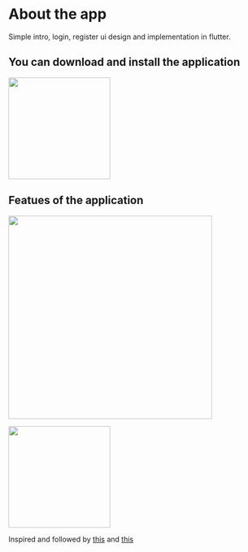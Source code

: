 # About the app
Simple intro, login, register ui design and implementation in flutter.

## You can download and install the application
[<img src="https://user-images.githubusercontent.com/56734609/114069097-0a59e500-98b8-11eb-9dd5-047b4d2e4fb5.png" width="200" height="200">](https://t.me/android_projects/77 "On Telegram")

## Featues of the application
<img src="https://user-images.githubusercontent.com/56734609/117806852-4e078c00-b274-11eb-941f-ae681c4d6550.gif" width="400" heigth="730" />  

[<img src="https://user-images.githubusercontent.com/56734609/114071381-7ccbc480-98ba-11eb-959f-674cb3a25e1e.png" width="200" height="200">](https://youtu.be/XGIlhnuhDpE "On Youtube")


Inspired and followed by [this](https://medium.com/@adekoyeajayi/flutter-welcome-screen-with-pageview-624e20001bdb) and [this](https://www.figma.com/file/wNRzzi6Y1hjfFcLkzy3wvZ/Congratulate?node-id=0%3A1)

